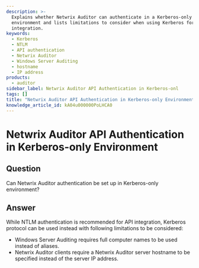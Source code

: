 ```yaml
---
description: >-
  Explains whether Netwrix Auditor can authenticate in a Kerberos-only
  environment and lists limitations to consider when using Kerberos for API
  integration.
keywords:
  - Kerberos
  - NTLM
  - API authentication
  - Netwrix Auditor
  - Windows Server Auditing
  - hostname
  - IP address
products:
  - auditor
sidebar_label: Netwrix Auditor API Authentication in Kerberos-onl
tags: []
title: "Netwrix Auditor API Authentication in Kerberos-only Environment"
knowledge_article_id: kA04u000000PoLHCA0
---
```


# Netwrix Auditor API Authentication in Kerberos-only Environment

## Question

Can Netwrix Auditor authentication be set up in Kerberos-only environment?

## Answer

While NTLM authentication is recommended for API integration, Kerberos protocol can be used instead with following limitations to be considered:

- Windows Server Auditing requires full computer names to be used instead of aliases.
- Netwrix Auditor clients require a Netwrix Auditor server hostname to be specified instead of the server IP address.
